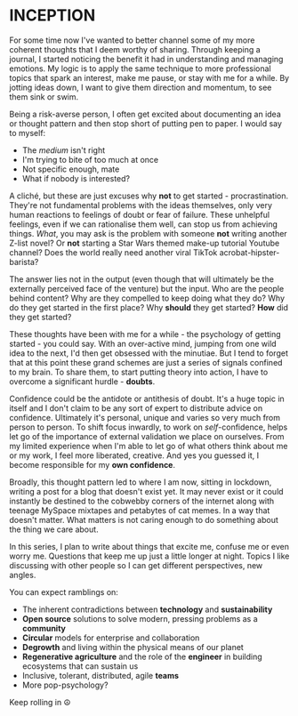 # INCEPTION

For some time now I've wanted to better channel some of my more coherent thoughts that I deem worthy of sharing. Through keeping a journal, I started noticing the benefit it had in understanding and managing emotions. My logic is to apply the same technique to more professional topics that spark an interest, make me pause, or stay with me for a while. By jotting ideas down, I want to give them direction and momentum, to see them sink or swim.

Being a risk-averse person, I often get excited about documenting an idea or thought pattern and then stop short of putting pen to paper. I would say to myself:

-   The _medium_ isn't right
-   I'm trying to bite of too much at once
-   Not specific enough, mate
-   What if nobody is interested?

A cliché, but these are just excuses why **not** to get started - procrastination. They're not fundamental problems with the ideas themselves, only very human reactions to feelings of doubt or fear of failure. These unhelpful feelings, even if we can rationalise them well, can stop us from achieving things. _What_, you may ask is the problem with someone **not** writing another Z-list novel? Or **not** starting a Star Wars themed make-up tutorial Youtube channel? Does the world really need another viral TikTok acrobat-hipster-barista?

The answer lies not in the output (even though that will ultimately be the externally perceived face of the venture) but the input. Who are the people behind content? Why are they compelled to keep doing what they do? Why do they get started in the first place? Why **should** they get started? **How** did they get started?

These thoughts have been with me for a while - the psychology of getting started - you could say. With an over-active mind, jumping from one wild idea to the next, I'd then get obsessed with the minutiae. But I tend to forget that at this point these grand schemes are just a series of signals confined to my brain. To share them, to start putting theory into action, I have to overcome a significant hurdle - **doubts**.

Confidence could be the antidote or antithesis of doubt. It's a huge topic in itself and I don't claim to be any sort of expert to distribute advice on confidence. Ultimately it's personal, unique and varies so very much from person to person. To shift focus inwardly, to work on _self_-confidence, helps let go of the importance of external validation we place on ourselves. From my limited experience when I'm able to let go of what others think about me or my work, I feel more liberated, creative. And yes you guessed it, I become responsible for my **own confidence**.

Broadly, this thought pattern led to where I am now, sitting in lockdown, writing a post for a blog that doesn't exist yet. It may never exist or it could instantly be destined to the cobwebby corners of the internet along with teenage MySpace mixtapes and petabytes of cat memes. In a way that doesn't matter. What matters is not caring enough to do something about the thing we care about.

In this series, I plan to write about things that excite me, confuse me or even worry me. Questions that keep me up just a little longer at night. Topics I like discussing with other people so I can get different perspectives, new angles.

You can expect ramblings on:

-   The inherent contradictions between **technology** and **sustainability**
-   **Open source** solutions to solve modern, pressing problems as a **community**
-   **Circular** models for enterprise and collaboration
-   **Degrowth** and living within the physical means of our planet
-   **Regenerative agriculture** and the role of the **engineer** in building ecosystems that can sustain us
-   Inclusive, tolerant, distributed, agile **teams**
-   More pop-psychology?

Keep rolling in ☮

